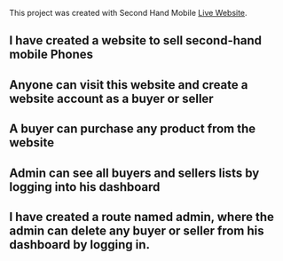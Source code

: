 This project was created with Second Hand Mobile [Live Website](https://assinment-12-e4680.web.app/).

## I have created a website to sell second-hand mobile Phones

## Anyone can visit this website and create a website account as a buyer or seller

## A buyer can purchase any product from the website

## Admin can see all buyers and sellers lists by logging into his dashboard

## I have created a route named admin, where the admin can delete any buyer or seller from his dashboard by logging in.


